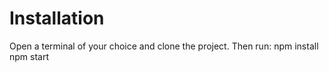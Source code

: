 # Installation
Open a terminal of your choice and clone the project. Then run: 
    npm install
    npm start
